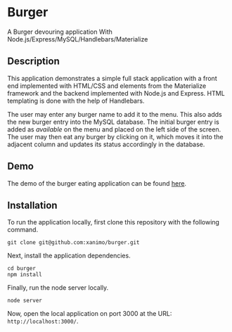 # Burger
A Burger devouring application With Node.js/Express/MySQL/Handlebars/Materialize

## Description

This application demonstrates a simple full stack application with a front end implemented with HTML/CSS and elements from the Materialize framework and the backend implemented with Node.js and Express. HTML templating is done with the help of Handlebars.

The user may enter any burger name to add it to the menu. This also adds the new burger entry into the MySQL database. The initial burger entry is added as *available* on the menu and placed on the left side of the screen. The user may then eat any burger by clicking on it, which moves it into the adjacent column and updates its status accordingly in the database.

## Demo

The demo of the burger eating application can be found [here](https://secret-lake-55615.herokuapp.com/).

## Installation

To run the application locally, first clone this repository with the following command.

	git clone git@github.com:xanimo/burger.git
	
Next, install the application dependencies.

	cd burger
	npm install
	
Finally, run the node server locally.

	node server
	
Now, open the local application on port 3000 at the URL: `http://localhost:3000/`.

